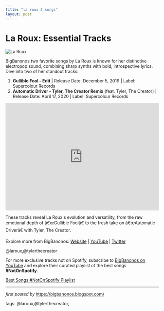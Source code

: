 ```yaml
---
title: "la roux 2 songs"
layout: post
---
```

<h1>La Roux: Essential Tracks</h1>
<img src="https://upload.wikimedia.org/wikipedia/commons/f/f1/La_Roux.jpg" alt="La Roux"> <p>BigBanonos two favorite songs by La Roux is known for her distinctive electropop sound, combining sharp synths with bold, introspective lyrics. Dive into two of her standout tracks:</p> <ol> <li><strong>Gullible Fool - Edit</strong> | Release Date: December 5, 2019 | Label: Supercolour Records</li> <li><strong>Automatic Driver - Tyler, The Creator Remix</strong> (feat. Tyler, The Creator) | Release Date: April 17, 2020 | Label: Supercolour Records</li>
</ol> <div> <iframe src="https://open.spotify.com/embed/playlist/7GnMaNt5qoKnLNBj8mqiiC?utm_source=generator" width="100%" height="352" frameBorder="0" allowfullscreen="" allow="autoplay; clipboard-write; encrypted-media; fullscreen; picture-in-picture" loading="lazy"></iframe>
</div> <p>These tracks reveal La Roux's evolution and versatility, from the raw emotional depth of â€œGullible Foolâ€ to the fresh take on â€œAutomatic Driverâ€ with Tyler, The Creator.</p> <div> <p>Explore more from BigBanonos: <a href="https://bigbanonos.blogspot.com/">Website</a> | <a href="https://www.youtube.com/@BigBanonos">YouTube</a> | <a href="https://x.com/bigbanonos">Twitter</a></p>
</div> <!-- Tags -->
<p>@laroux,@tylerthecreator</p>


<!--Subscribe and Playlist Links-->
<div>
    <p>For more exclusive tracks not on Spotify, subscribe to <a href="https://www.youtube.com/@BigBanonos" target="_blank">BigBanonos on YouTube</a> and explore their curated playlist of the best songs <strong>#NotOnSpotify</strong>.</p>
    <p><a href="https://www.youtube.com/playlist?list=PLtuNtuTatqI0kFahUCbtbfenC_ET5O_tr" target="_blank">Best Songs #NotOnSpotify Playlist<br /></a></p></div>

<hr />

<p><em>first posted by</em> <a href="https://bigbanonos.blogspot.com/" rel="noopener" target="_new">https://bigbanonos.blogspot.com/</a></p>

<p>tags: @laroux,@tylerthecreator,</p>
